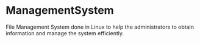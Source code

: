 # ManagementSystem
File Management System done in Linux to help the administrators to obtain information and manage the system efficiently.
